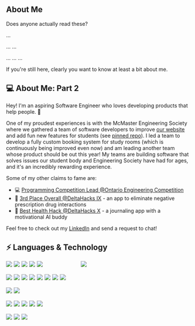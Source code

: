 ## About Me
Does anyone actually read these?

...

...
...

...
...
...

If you're still here, clearly you want to know at least a bit about me.

## :computer: About Me: Part 2
Hey! I'm an aspiring Software Engineer who loves developing products that help people. :wave:

One of my proudest experiences is with the McMaster Engineering Society where we gathered a team of software developers to improve [our website](https://www.macengsociety.ca/) and add fun new features for students (see [pinned repo](https://github.com/McMaster-Engineering-Society/MES-Website-App-Router)). I led a team to develop a fully custom booking system for study rooms (which is continuously being improved even now) and am leading another team whose product should be out this year! My teams are building software that solves issues our student body and Engineering Society have had for ages, and it's an incredibly rewarding experience.

Some of my other claims to fame are:
- :computer: [Programming Competition Lead @Ontario Engineering Competition](https://www.linkedin.com/posts/kyle-hagerman-se_what-a-weekend-at-the-ontario-engineering-activity-7296954533425917952-uope?utm_source=share&utm_medium=member_desktop&rcm=ACoAADfaWEcBdC0j1c09zJFNEe2KwpuIz95fElU)
- :3rd_place_medal: [3rd Place Overall @DeltaHacks IX](https://github.com/HagOrMan/Medisafe) - an app to eliminate negative prescription drug interactions
- :seedling: [Best Health Hack @DeltaHacks X](https://github.com/HagOrMan/DinoMind) - a journaling app with a motivational AI buddy

Feel free to check out my [LinkedIn](https://www.linkedin.com/in/kyle-hagerman-se/) and send a request to chat!

## ⚡ Languages & Technology
<div style="display: flex; justify-content: space-between; align-items: flex-start;">
    <!-- Left Column (Icons) -->
    <div style="flex-grow: 1; flex-wrap: wrap; display: flex; flex-direction: column; gap: 20px;">
        <div style="display: flex; gap: 5px; flex-wrap: wrap;">
            <img src="https://img.shields.io/badge/JavaScript-F7DF1E?style=for-the-badge&logo=javascript&logoColor=black" />
            <img src="https://img.shields.io/badge/TypeScript-3178C6?style=for-the-badge&logo=typescript&logoColor=white" />
            <img src="https://img.shields.io/badge/React-61DAFB?style=for-the-badge&logo=react&logoColor=white" />
            <img src="https://img.shields.io/badge/Next.js-000000?style=for-the-badge&logo=nextdotjs&logoColor=white" />
            <img src="https://img.shields.io/badge/Angular-DD0031?style=for-the-badge&logo=angular&logoColor=white" />
        </div>
        <div style="display: flex; gap: 5px; flex-wrap: wrap;">
            <img src="https://img.shields.io/badge/Node.js-43853D?style=for-the-badge&logo=nodedotjs&logoColor=white" />
            <img src="https://img.shields.io/badge/Express.js-404D59?style=for-the-badge&logo=express&logoColor=white" />
            <img src="https://img.shields.io/badge/Python-3776AB?style=for-the-badge&logo=python&logoColor=white" />
            <img src="https://img.shields.io/badge/Flask-2C8EBB?style=for-the-badge&logo=flask&logoColor=white" />
            <img src="https://img.shields.io/badge/Java-007396?style=for-the-badge" />
            <img src="https://img.shields.io/badge/C%23-239120?style=for-the-badge" />
            <img src="https://img.shields.io/badge/Selenium-43B02A?style=for-the-badge&logo=selenium&logoColor=white" />
            <img src="https://img.shields.io/badge/Playwright-37535f?style=for-the-badge" />
        </div>
        <div style="display: flex; gap: 5px; flex-wrap: wrap;">
            <img src="https://img.shields.io/badge/AI-008080?style=for-the-badge&logo=openai&logoColor=white" />
            <img src="https://img.shields.io/badge/Machine%20Learning-FF6F00?style=for-the-badge&logo=tensorflow&logoColor=white" />
        </div>
        <div style="display: flex; gap: 5px; flex-wrap: wrap;">
            <img src="https://img.shields.io/badge/SQL-4479A1?style=for-the-badge&logo=sqlite&logoColor=white" />
            <img src="https://img.shields.io/badge/MongoDB-47A248?style=for-the-badge&logo=mongodb&logoColor=white" />
            <img src="https://img.shields.io/badge/Microsoft%20Azure-0089D6?style=for-the-badge" />
            <img src="https://img.shields.io/badge/Google%20Cloud-4285F4?style=for-the-badge&logo=googlecloud&logoColor=white" />
            <img src="https://img.shields.io/badge/Docker-2496ED?style=for-the-badge&logo=docker&logoColor=white" />
        </div>
        <div style="display: flex; gap: 5px; flex-wrap: wrap;">
            <img src="https://img.shields.io/badge/HTML5-E34F26?style=for-the-badge&logo=html5&logoColor=white" />
            <img src="https://img.shields.io/badge/CSS3-1572B6?style=for-the-badge&logo=css3&logoColor=white" />
            <img src="https://img.shields.io/badge/Tailwind_CSS-06B6D4?style=for-the-badge&logo=tailwind-css&logoColor=white" />
        </div>
    </div>
    <!-- Right Column (GitHub Stats) -->
    <div style="min-width: 300px; max-width: 80%; flex-grow: 1; flex-shrink: 0; justify-content: center; align-items: center;">
        <img style="padding-bottom: 20px;" src="https://github-readme-stats.vercel.app/api/top-langs/?username=HagOrMan&layout=donut-vertical&border_radius=7&langs_count=6&cache_seconds=1800" />
    </div>
</div>
